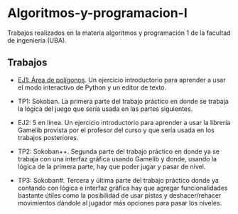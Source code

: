 # Algoritmos-y-programacion-I
Trabajos realizados en la materia algoritmos y programación 1 de la facultad de ingeniería (UBA). 

## Trabajos
- [EJ1: Área de polígonos](https://algoritmos1rw.ddns.net/ej1). Un ejercicio introductorio para aprender a usar el modo interactivo de Python y un editor de texto.

- TP1: Sokoban. La primera parte del trabajo práctico en donde se trabaja la lógica del juego que sería usada en las partes siguientes.

- EJ2: 5 en línea. Un ejercicio introductorio para aprender a usar la librería Gamelib provista por el profesor del curso y que sería usada en los trabajos posteriores.

- TP2: Sokoban++. Segunda parte del trabajo práctico en donde ya se trabaja con una interfaz gráfica usando Gamelib y donde, usando la lógica de la primera parte, hay que poder jugar y pasar de nivel.

- TP3: Sokoban#. Tercera y última parte del trabajo práctico donde ya contando con lógica e interfaz gráfica hay que agregar funcionalidades bastante útiles como la posibilidad de usar pistas y deshacer/rehacer movimientos dándole al jugador más opciones para pasar los niveles.

